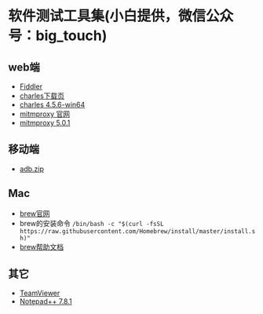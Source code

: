 # 软件测试工具集(小白提供，微信公众号：big_touch)

## web端
  - [Fiddler](https://telerik-fiddler.s3.amazonaws.com/fiddler/FiddlerSetup.exe)
  - [charles下载页](https://www.charlesproxy.com/download/#)
  - [charles 4.5.6-win64](https://www.charlesproxy.com/assets/release/4.5.6/charles-proxy-4.5.6-win64.msi)
  - [mitmproxy 官网](https://www.mitmproxy.org/)
  - [mitmproxy 5.0.1](https://snapshots.mitmproxy.org/5.0.1/mitmproxy-5.0.1-windows-installer.exe)
 
## 移动端
  - [adb.zip](https://adbshell.com/upload/adb.zip)
  
## Mac
  - [brew官网](https://brew.sh/index_zh-cn)
  - brew的安装命令
  `/bin/bash -c "$(curl -fsSL https://raw.githubusercontent.com/Homebrew/install/master/install.sh)"`
  - [brew帮助文档](https://docs.brew.sh/)
  
## 其它
  - [TeamViewer](https://dl.teamviewer.cn/download/version_15x/TeamViewer_Setup.exe)
  - [Notepad++ 7.8.1](https://github.com/notepad-plus-plus/notepad-plus-plus/releases/download/v7.8.1/npp.7.8.1.Installer.x64.exe)
